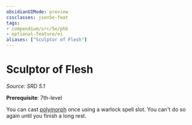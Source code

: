 ```yaml
---
obsidianUIMode: preview
cssclasses: json5e-feat
tags:
- compendium/src/5e/phb
- optional-feature/ei
aliases: ["Sculptor of Flesh"]
---
```

# Sculptor of Flesh
*Source: SRD 5.1*  

**Prerequisite**: 7th-level

You can cast [polymorph](compendium/spells/polymorph.md) once using a warlock spell slot. You can't do so again until you finish a long rest.
